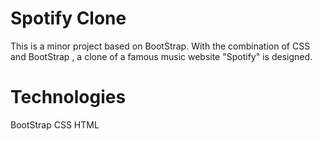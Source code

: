 # Spotify Clone

This is a minor project based on BootStrap. With the combination of CSS and BootStrap , a clone of a famous music website "Spotify" is designed.

# Technologies

BootStrap
CSS
HTML
